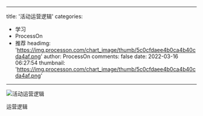 
---
title: '活动运营逻辑'
categories: 
 - 学习
 - ProcessOn
 - 推荐
headimg: 'https://img.processon.com/chart_image/thumb/5c0cfdaee4b0ca4b40cda4af.png'
author: ProcessOn
comments: false
date: 2022-03-16 06:27:54
thumbnail: 'https://img.processon.com/chart_image/thumb/5c0cfdaee4b0ca4b40cda4af.png'
---

<div>   
<img class="thumb" alt="活动运营逻辑" src="https://img.processon.com/chart_image/thumb/5c0cfdaee4b0ca4b40cda4af.png" referrerpolicy="no-referrer">
<p>运营逻辑</p>  
</div>
            